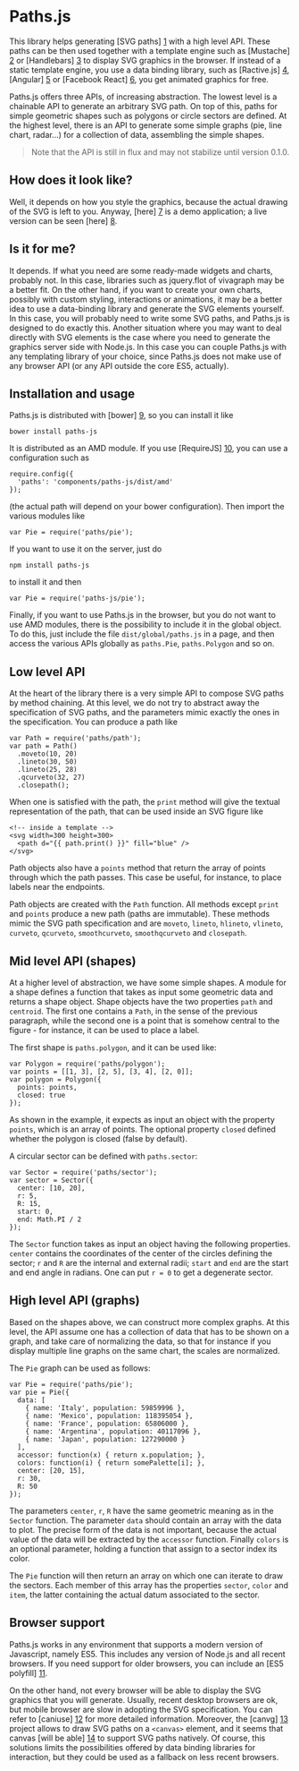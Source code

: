 Paths.js
========

This library helps generating [SVG paths] [1] with a high level API. These paths can be then used together with a template engine such as [Mustache] [2] or [Handlebars] [3] to display SVG graphics in the browser. If instead of a static template engine, you use a data binding library, such as [Ractive.js] [4], [Angular] [5] or [Facebook React] [6], you get animated graphics for free.

Paths.js offers three APIs, of increasing abstraction. The lowest level is a chainable API to generate an arbitrary SVG path. On top of this, paths for simple geometric shapes such as polygons or circle sectors are defined. At the highest level, there is an API to generate some simple graphs (pie, line chart, radar...) for a collection of data, assembling the simple shapes.

> Note that the API is still in flux and may not stabilize until version 0.1.0.

How does it look like?
----------------------

Well, it depends on how you style the graphics, because the actual drawing of the SVG is left to you. Anyway, [here] [7] is a demo application; a live version can be seen [here] [8].

Is it for me?
-------------

It depends. If what you need are some ready-made widgets and charts, probably not. In this case, libraries such as jquery.flot of vivagraph may be a better fit. On the other hand, if you want to create your own charts, possibly with custom styling, interactions or animations, it may be a better idea to use a data-binding library and generate the SVG elements yourself. In this case, you will probably need to write some SVG paths, and Paths.js is designed to do exactly this. Another situation where you may want to deal directly with SVG elements is the case where you need to generate the graphics server side with Node.js. In this case you can couple Paths.js with any templating library of your choice, since Paths.js does not make use of any browser API (or any API outside the core ES5, actually).

Installation and usage
----------------------

Paths.js is distributed with [bower] [9], so you can install it like

    bower install paths-js

It is distributed as an AMD module. If you use [RequireJS] [10], you can use a configuration such as

    require.config({
      'paths': 'components/paths-js/dist/amd'
    });

(the actual path will depend on your bower configuration). Then import the various modules like

    var Pie = require('paths/pie');

If you want to use it on the server, just do

    npm install paths-js

to install it and then

    var Pie = require('paths-js/pie');
    
Finally, if you want to use Paths.js in the browser, but you do not want to use AMD modules, there is the possibility to include it in the global object. To do this, just include the file `dist/global/paths.js` in a page, and then access the various APIs globally as `paths.Pie`, `paths.Polygon` and so on.

Low level API
-------------

At the heart of the library there is a very simple API to compose SVG paths by method chaining. At this level, we do not try to abstract away the specification of SVG paths, and the parameters mimic exactly the ones in the specification. You can produce a path like

    var Path = require('paths/path');
    var path = Path()
      .moveto(10, 20)
      .lineto(30, 50)
      .lineto(25, 28)
      .qcurveto(32, 27)
      .closepath();

When one is satisfied with the path, the `print` method will give the textual representation of the path, that can be used inside an SVG figure like

    <!-- inside a template -->
    <svg width=300 height=300>
      <path d="{{ path.print() }}" fill="blue" />
    </svg>
    
Path objects also have a `points` method that return the array of points through which the path passes. This case be useful, for instance, to place labels near the endpoints.

Path objects are created with the `Path` function. All methods except `print` and `points` produce a new path (paths are immutable). These methods mimic the SVG path specification and are `moveto`, `lineto`, `hlineto`, `vlineto`, `curveto`, `qcurveto`, `smoothcurveto`, `smoothqcurveto` and `closepath`.


Mid level API (shapes)
----------------------

At a higher level of abstraction, we have some simple shapes. A module for a shape defines a function that takes as input some geometric data and returns a shape object. Shape objects have the two properties `path` and `centroid`. The first one contains a `Path`, in the sense of the previous paragraph, while the second one is a point that is somehow central to the figure - for instance, it can be used to place a label.

The first shape is `paths.polygon`, and it can be used like:

    var Polygon = require('paths/polygon');
    var points = [[1, 3], [2, 5], [3, 4], [2, 0]];
    var polygon = Polygon({
      points: points,
      closed: true
    });

As shown in the example, it expects as input an object with the property `points`, which is an array of points. The optional property `closed` defined whether the polygon is closed (false by default).

A circular sector can be defined with `paths.sector`:

    var Sector = require('paths/sector');
    var sector = Sector({
      center: [10, 20],
      r: 5,
      R: 15,
      start: 0,
      end: Math.PI / 2
    });

The `Sector` function takes as input an object having the following properties. `center` contains the coordinates of the center of the circles defining the sector; `r` and `R` are the internal and external radii; `start` and `end` are the start and end angle in radians. One can put `r = 0` to get a degenerate sector.

High level API (graphs)
-----------------------

Based on the shapes above, we can construct more complex graphs. At this level, the API assume one has a collection of data that has to be shown on a graph, and take care of normalizing the data, so that for instance if you display multiple line graphs on the same chart, the scales are normalized.

The `Pie` graph can be used as follows:

    var Pie = require('paths/pie');
    var pie = Pie({
      data: [
        { name: 'Italy', population: 59859996 },
        { name: 'Mexico', population: 118395054 },
        { name: 'France', population: 65806000 },
        { name: 'Argentina', population: 40117096 },
        { name: 'Japan', population: 127290000 }
      ],
      accessor: function(x) { return x.population; },
      colors: function(i) { return somePalette[i]; },
      center: [20, 15],
      r: 30,
      R: 50
    });

The parameters `center`, `r`, `R` have the same geometric meaning as in the `Sector` function. The parameter `data` should contain an array with the data to plot. The precise form of the data is not important, because the actual value of the data will be extracted by the `accessor` function. Finally `colors` is an optional parameter, holding a function that assign to a sector index its color.

The `Pie` function will then return an array on which one can iterate to draw the sectors. Each member of this array has the properties `sector`, `color` and `item`, the latter containing the actual datum associated to the sector.

Browser support
---------------

Paths.js works in any environment that supports a modern version of Javascript, namely ES5. This includes any version of Node.js and all recent browsers. If you need support for older browsers, you can include an [ES5 polyfill] [11].

On the other hand, not every browser will be able to display the SVG graphics that you will generate. Usually, recent desktop browsers are ok, but mobile browser are slow in adopting the SVG specification. You can refer to [caniuse] [12] for more detailed information. Moreover, the [canvg] [13] project allows to draw SVG paths on a `<canvas>` element, and it seems that canvas [will be able] [14] to support SVG paths natively. Of course, this solutions limits the possibilities offered by data binding libraries for interaction, but they could be used as a fallback on less recent browsers.

[1]: http://www.w3.org/TR/SVG/paths.html
[2]: http://mustache.github.io/
[3]: http://handlebarsjs.com/
[4]: http://www.ractivejs.org/
[5]: http://angularjs.org/
[6]: http://facebook.github.io/react/
[7]: https://github.com/andreaferretti/paths-js-demo
[8]: http://andreaferretti.github.io/paths-js-demo/
[9]: http://bower.io/
[10]: http://requirejs.org/
[11]: https://github.com/kriskowal/es5-shim/
[12]: http://caniuse.com/#search=svg
[13]: http://code.google.com/p/canvg/
[14]: http://lists.w3.org/Archives/Public/public-whatwg-archive/2012Mar/0269.html
